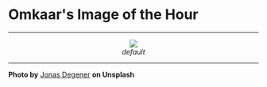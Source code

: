 # Omkaar's Image of the Hour

---

<div align="center">

<a href="https://unsplash.com/photos/black-sand-beach-with-imposing-mountain-range-vkrbz6xvg_Q">
  <img src="https://images.unsplash.com/photo-1750688649630-f670180e26bf?crop=entropy&cs=tinysrgb&fit=max&fm=jpg&ixid=M3w3NjA2Nzh8MHwxfHJhbmRvbXx8fHx8fHx8fDE3NTI1ODQ0MDB8&ixlib=rb-4.1.0&q=80&w=1080" style="max-width:100%; height:auto;">
</a>

<br>
<i>default</i>

</div>

---

**Photo by** [Jonas Degener](https://unsplash.com/@jonasdegener) **on Unsplash**
